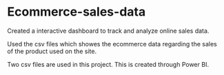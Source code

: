 # Ecommerce-sales-data
Created a interactive dashboard to track and analyze online sales data.

Used the csv files which showes the ecommerce data regarding the sales of the product used on the site.

Two csv files are used in this project. This is created through Power BI.

